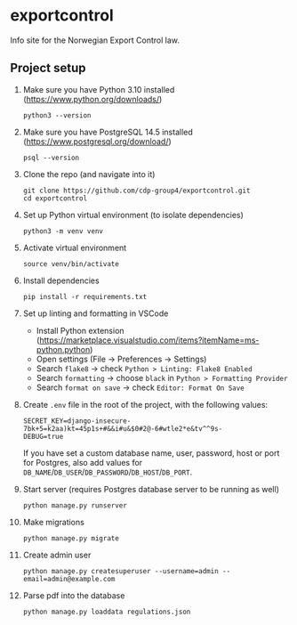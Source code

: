 # exportcontrol

Info site for the Norwegian Export Control law.

## Project setup

1. Make sure you have Python 3.10 installed (https://www.python.org/downloads/)

   ```
   python3 --version
   ```

2. Make sure you have PostgreSQL 14.5 installed (https://www.postgresql.org/download/)

   ```
   psql --version
   ```

3. Clone the repo (and navigate into it)

   ```
   git clone https://github.com/cdp-group4/exportcontrol.git
   cd exportcontrol
   ```

4. Set up Python virtual environment (to isolate dependencies)

   ```
   python3 -m venv venv
   ```

5. Activate virtual environment

   ```
   source venv/bin/activate
   ```

6. Install dependencies

   ```
   pip install -r requirements.txt
   ```

7. Set up linting and formatting in VSCode

   - Install Python extension (https://marketplace.visualstudio.com/items?itemName=ms-python.python)
   - Open settings (File -> Preferences -> Settings)
   - Search `flake8` -> check `Python > Linting: Flake8 Enabled`
   - Search `formatting` -> choose `black` in `Python > Formatting Provider`
   - Search `format on save` -> check `Editor: Format On Save`

8. Create `.env` file in the root of the project, with the following values:

   ```
   SECRET_KEY=django-insecure-7bk+5=k2aa)kt=45p1s+#&&i#u&$0#2@-6#wtle2*e&tv^^9s-
   DEBUG=true
   ```

   If you have set a custom database name, user, password, host or port for Postgres, also add values for `DB_NAME`/`DB_USER`/`DB_PASSWORD`/`DB_HOST`/`DB_PORT`.

9. Start server (requires Postgres database server to be running as well)

   ```
   python manage.py runserver
   ```

10. Make migrations

    ```
    python manage.py migrate
    ```

11. Create admin user

    ```
    python manage.py createsuperuser --username=admin --email=admin@example.com
    ```

12. Parse pdf into the database

      ```
      python manage.py loaddata regulations.json
      ```